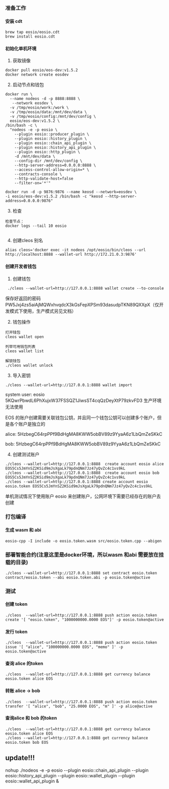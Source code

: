 ### 准备工作

#### 安装 cdt

```
brew tap eosio/eosio.cdt
brew install eosio.cdt
```

#### 初始化单机环境

1. 获取镜像

```
docker pull eosio/eos-dev:v1.5.2
docker network create eosdev
```

2. 启动节点和钱包

```
docker run \
  --name nodeos -d -p 8888:8888 \
   --network eosdev \
  -v /tmp/eosio/work:/work \
  -v /tmp/eosio/data:/mnt/dev/data \
  -v /tmp/eosio/config:/mnt/dev/config \
  eosio/eos-dev:v1.5.2 \
/bin/bash -c \
  "nodeos -e -p eosio \
    --plugin eosio::producer_plugin \
    --plugin eosio::history_plugin \
    --plugin eosio::chain_api_plugin \
    --plugin eosio::history_api_plugin \
    --plugin eosio::http_plugin \
    -d /mnt/dev/data \
    --config-dir /mnt/dev/config \
    --http-server-address=0.0.0.0:8888 \
    --access-control-allow-origin=* \
    --contracts-console \
    --http-validate-host=false
    --filter-on='*'"

docker run -d -p 9876:9876 --name keosd --network=eosdev \
-i eosio/eos-dev:v1.5.2 /bin/bash -c "keosd --http-server-address=0.0.0.0:9876"
```

3. 检查

```
检查节点：
docker logs --tail 10 eosio


```

4. 创建cleos 别名

```
alias cleos='docker exec -it nodeos /opt/eosio/bin/cleos --url http://localhost:8888 --wallet-url http://172.21.0.3:9876'
```

#### 创建开发者钱包

1. 创建钱包

```
 ./cleos --wallet-url=http://127.0.0.1:8888 wallet create --to-console
 ```
保存好返回的密码 PW5Jxj4zs5aiAjMQWxhvqdcX3kGsFepXPSm93dasudpTKN89QXXpX（仅开发模式下使用，生产模式另见文档）

2. 钱包操作

```
打开钱包
cleos wallet open

列举可用钱包列表
cleos wallet list

解锁钱包
./cleos wallet unlock
```

3. 导入密钥


```
./cleos --wallet-url=http://127.0.0.1:8888 wallet import
```

system user: eosio 5KQwrPbwdL6PhXujxW37FSSQZ1JiwsST4cqQzDeyXtP79zkvFD3 生产环境无法使用

EOS 的账户创建需要关联钱包公钥，并且同一个钱包公钥可以创建多个账户，但是各个账户是独立的

alice: 5HzbegC64rpPPf9BdHgMA8KWW5obBV89z9YyaA6z1LbQmZeSKkC

bob: 5HzbegC64rpPPf9BdHgMA8KWW5obBV89z9YyaA6z1LbQmZeSKkC

4. 创建测试账户

```
./cleos --wallet-url=http://127.0.0.1:8888  create account eosio alice EOS5Cs5JmYnSZ2KSid9mJsXgaLk79pdnQNm7Jz47yQvZc4c1vs9kL
./cleos --wallet-url=http://127.0.0.1:8888  create account eosio bob EOS5Cs5JmYnSZ2KSid9mJsXgaLk79pdnQNm7Jz47yQvZc4c1vs9kL
./cleos --wallet-url=http://127.0.0.1:8888 create account eosio eosio.token EOS5Cs5JmYnSZ2KSid9mJsXgaLk79pdnQNm7Jz47yQvZc4c1vs9kL
```

单机测试情况下使用账户 eosio 来创建账户，公网环境下需要已经存在的账户去创建

### 打包编译

#### 生成 wasm 和 abi

```
eosio-cpp -I include -o eosio.token.wasm src/eosio.token.cpp --abigen
```

### 部署智能合约(注意这里是docker环境，所以wasm 和abi 需要放在挂载的目录)

```
./cleos --wallet-url=http://127.0.0.1:8888 set contract eosio.token contract/eosio.token --abi eosio.token.abi -p eosio.token@active
```

### 测试

#### 创建 token

```
./cleos  --wallet-url=http://127.0.0.1:8888 push action eosio.token create '[ "eosio.token", "1000000000.0000 EOS"]' -p eosio.token@active
```

#### 发行 token

```
./cleos  --wallet-url=http://127.0.0.1:8888 push action eosio.token issue '[ "alice", "100000000.0000 EOS", "memo" ]' -p eosio.token@active
```

#### 查询 alice 的token

```
./cleos  --wallet-url=http://127.0.0.1:8888 get currency balance eosio.token alice EOS
```

#### 转账 alice -> bob

```
./cleos  --wallet-url=http://127.0.0.1:8888 push action eosio.token transfer '[ "alice", "bob", "25.0000 EOS", "m" ]' -p alice@active
```

#### 查询alice 和 bob 的token

```
./cleos  --wallet-url=http://127.0.0.1:8888 get currency balance eosio.token alice EOS
./cleos --wallet-url=http://127.0.0.1:8888 get currency balance eosio.token bob EOS
```



## update!!!

nohup ./nodeos -e -p eosio --plugin eosio::chain_api_plugin --plugin eosio::history_api_plugin --plugin eosio::wallet_plugin --plugin eosio::wallet_api_plugin &
